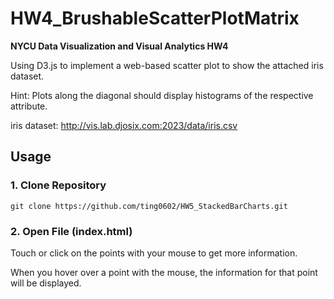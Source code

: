 # HW4_BrushableScatterPlotMatrix
**NYCU Data Visualization and Visual Analytics HW4**

Using D3.js to implement a web-based scatter plot to show the attached iris dataset.

Hint: Plots along the diagonal should display histograms of the respective attribute.

iris dataset: http://vis.lab.djosix.com:2023/data/iris.csv
## Usage
### 1. Clone Repository
```
git clone https://github.com/ting0602/HW5_StackedBarCharts.git
```
### 2. Open File (index.html)
Touch or click on the points with your mouse to get more information.

When you hover over a point with the mouse, the information for that point will be displayed.
